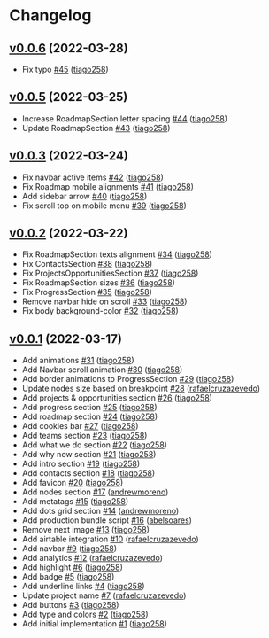 # Changelog

## [v0.0.6](https://github.com/untile/filecoin-retrieval-market-website/releases/tag/v0.0.6) (2022-03-28)
- Fix typo [\#45](https://github.com/untile/filecoin-retrieval-market-website/pull/45) ([tiago258](https://github.com/tiago258))

## [v0.0.5](https://github.com/untile/filecoin-retrieval-market-website/releases/tag/v0.0.5) (2022-03-25)
- Increase RoadmapSection letter spacing [\#44](https://github.com/untile/filecoin-retrieval-market-website/pull/44) ([tiago258](https://github.com/tiago258))
- Update RoadmapSection [\#43](https://github.com/untile/filecoin-retrieval-market-website/pull/43) ([tiago258](https://github.com/tiago258))

## [v0.0.3](https://github.com/untile/filecoin-retrieval-market-website/releases/tag/v0.0.3) (2022-03-24)
- Fix navbar active items [\#42](https://github.com/untile/filecoin-retrieval-market-website/pull/42) ([tiago258](https://github.com/tiago258))
- Fix Roadmap mobile alignments [\#41](https://github.com/untile/filecoin-retrieval-market-website/pull/41) ([tiago258](https://github.com/tiago258))
- Add sidebar arrow [\#40](https://github.com/untile/filecoin-retrieval-market-website/pull/40) ([tiago258](https://github.com/tiago258))
- Fix scroll top on mobile menu [\#39](https://github.com/untile/filecoin-retrieval-market-website/pull/39) ([tiago258](https://github.com/tiago258))

## [v0.0.2](https://github.com/untile/filecoin-retrieval-market-website/releases/tag/v0.0.2) (2022-03-22)
- Fix RoadmapSection texts alignment [\#34](https://github.com/untile/filecoin-retrieval-market-website/pull/34) ([tiago258](https://github.com/tiago258))
- Fix ContactsSection [\#38](https://github.com/untile/filecoin-retrieval-market-website/pull/38) ([tiago258](https://github.com/tiago258))
- Fix ProjectsOpportunitiesSection [\#37](https://github.com/untile/filecoin-retrieval-market-website/pull/37) ([tiago258](https://github.com/tiago258))
- Fix RoadmapSection sizes [\#36](https://github.com/untile/filecoin-retrieval-market-website/pull/36) ([tiago258](https://github.com/tiago258))
- Fix ProgressSection [\#35](https://github.com/untile/filecoin-retrieval-market-website/pull/35) ([tiago258](https://github.com/tiago258))
- Remove navbar hide on scroll [\#33](https://github.com/untile/filecoin-retrieval-market-website/pull/33) ([tiago258](https://github.com/tiago258))
- Fix body background-color [\#32](https://github.com/untile/filecoin-retrieval-market-website/pull/32) ([tiago258](https://github.com/tiago258))

## [v0.0.1](https://github.com/untile/filecoin-retrieval-market-website/releases/tag/v0.0.1) (2022-03-17)
- Add animations [\#31](https://github.com/untile/filecoin-retrieval-market-website/pull/31) ([tiago258](https://github.com/tiago258))
- Add Navbar scroll animation [\#30](https://github.com/untile/filecoin-retrieval-market-website/pull/30) ([tiago258](https://github.com/tiago258))
- Add border animations to ProgressSection [\#29](https://github.com/untile/filecoin-retrieval-market-website/pull/29) ([tiago258](https://github.com/tiago258))
- Update nodes size based on breakpoint [\#28](https://github.com/untile/filecoin-retrieval-market-website/pull/28) ([rafaelcruzazevedo](https://github.com/rafaelcruzazevedo))
- Add projects & opportunities section [\#26](https://github.com/untile/filecoin-retrieval-market-website/pull/26) ([tiago258](https://github.com/tiago258))
- Add progress section [\#25](https://github.com/untile/filecoin-retrieval-market-website/pull/25) ([tiago258](https://github.com/tiago258))
- Add roadmap section [\#24](https://github.com/untile/filecoin-retrieval-market-website/pull/24) ([tiago258](https://github.com/tiago258))
- Add cookies bar [\#27](https://github.com/untile/filecoin-retrieval-market-website/pull/27) ([tiago258](https://github.com/tiago258))
- Add teams section [\#23](https://github.com/untile/filecoin-retrieval-market-website/pull/23) ([tiago258](https://github.com/tiago258))
- Add what we do section [\#22](https://github.com/untile/filecoin-retrieval-market-website/pull/22) ([tiago258](https://github.com/tiago258))
- Add why now section [\#21](https://github.com/untile/filecoin-retrieval-market-website/pull/21) ([tiago258](https://github.com/tiago258))
- Add intro section [\#19](https://github.com/untile/filecoin-retrieval-market-website/pull/19) ([tiago258](https://github.com/tiago258))
- Add contacts section [\#18](https://github.com/untile/filecoin-retrieval-market-website/pull/18) ([tiago258](https://github.com/tiago258))
- Add favicon [\#20](https://github.com/untile/filecoin-retrieval-market-website/pull/20) ([tiago258](https://github.com/tiago258))
- Add nodes section [\#17](https://github.com/untile/filecoin-retrieval-market-website/pull/17) ([andrewmoreno](https://github.com/andrewmoreno))
- Add metatags [\#15](https://github.com/untile/filecoin-retrieval-market-website/pull/15) ([tiago258](https://github.com/tiago258))
- Add dots grid section [\#14](https://github.com/untile/filecoin-retrieval-market-website/pull/14) ([andrewmoreno](https://github.com/andrewmoreno))
- Add production bundle script [\#16](https://github.com/untile/filecoin-retrieval-market-website/pull/16) ([abelsoares](https://github.com/abelsoares))
- Remove next image [\#13](https://github.com/untile/filecoin-retrieval-market-website/pull/13) ([tiago258](https://github.com/tiago258))
- Add airtable integration [\#10](https://github.com/untile/filecoin-retrieval-market-website/pull/10) ([rafaelcruzazevedo](https://github.com/rafaelcruzazevedo))
- Add navbar [\#9](https://github.com/untile/filecoin-retrieval-market-website/pull/9) ([tiago258](https://github.com/tiago258))
- Add analytics [\#12](https://github.com/untile/filecoin-retrieval-market-website/pull/12) ([rafaelcruzazevedo](https://github.com/rafaelcruzazevedo))
- Add highlight [\#6](https://github.com/untile/filecoin-retrieval-market-website/pull/6) ([tiago258](https://github.com/tiago258))
- Add badge [\#5](https://github.com/untile/filecoin-retrieval-market-website/pull/5) ([tiago258](https://github.com/tiago258))
- Add underline links [\#4](https://github.com/untile/filecoin-retrieval-market-website/pull/4) ([tiago258](https://github.com/tiago258))
- Update project name [\#7](https://github.com/untile/filecoin-retrieval-market-website/pull/7) ([rafaelcruzazevedo](https://github.com/rafaelcruzazevedo))
- Add buttons [\#3](https://github.com/untile/filecoin-retrieval-market-website/pull/3) ([tiago258](https://github.com/tiago258))
- Add type and colors [\#2](https://github.com/untile/filecoin-retrieval-market-website/pull/2) ([tiago258](https://github.com/tiago258))
- Add initial implementation [\#1](https://github.com/untile/filecoin-retrieval-market-website/pull/1) ([tiago258](https://github.com/tiago258))
